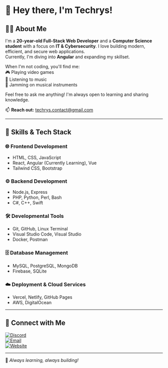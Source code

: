 # 👋 Hey there, I'm Techrys!

## 🧑‍💻 About Me
I'm a **20-year-old Full-Stack Web Developer** and a **Computer Science student** with a focus on **IT & Cybersecurity**. I love building modern, efficient, and secure web applications.  
Currently, I'm diving into **Angular** and expanding my skillset.  

When I'm not coding, you'll find me:  
🎮 Playing video games  
🎵 Listening to music  
🎸 Jamming on musical instruments  

Feel free to ask me anything! I'm always open to learning and sharing knowledge.  

📫 **Reach out:** [techrys.contact@gmail.com](mailto:techrys.contact@gmail.com)  

---

## 🚀 Skills & Tech Stack  

### 🌐 Frontend Development  
- HTML, CSS, JavaScript  
- React, Angular (Currently Learning), Vue  
- Tailwind CSS, Bootstrap  

### ⚙️ Backend Development  
- Node.js, Express  
- PHP, Python, Perl, Bash  
- C#, C++, Swift  

### 🛠️ Developmental Tools  
- Git, GitHub, Linux Terminal  
- Visual Studio Code, Visual Studio  
- Docker, Postman  

### 🗄️ Database Management  
- MySQL, PostgreSQL, MongoDB  
- Firebase, SQLite  

### ☁️ Deployment & Cloud Services  
- Vercel, Netlify, GitHub Pages  
- AWS, DigitalOcean  

---

## 🔗 Connect with Me  
[![Discord](https://img.shields.io/badge/Discord-Techrys-5865F2?style=for-the-badge&logo=discord&logoColor=white)](https://discord.com/users/yourID)  
[![Email](https://img.shields.io/badge/Email-techrys.contact@gmail.com-D14836?style=for-the-badge&logo=gmail&logoColor=white)](mailto:techrys.contact@gmail.com)  
[![Website](https://img.shields.io/badge/Website-techrys.dev-0A66C2?style=for-the-badge&logo=internet-explorer&logoColor=white)](https://yourwebsite.com)  

---

🚀 *Always learning, always building!*  
